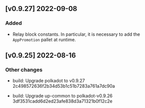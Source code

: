 <!-- bureaucrate goes here -->
## [v0.9.27] 2022-09-08

### Added
-  Relay block constants. In particular, it is necessary to add the `AppPromotion` pallet at runtime.

## [v0.9.25] 2022-08-16

### Other changes

- build: Upgrade polkadot to v0.9.27 2c498572636f2b34d53b1c51b7283a761a7dc90a

- build: Upgrade up-common to polkadot-v0.9.26 3df3531cadd6d2ed23afe838d3a71321b0f12c2e